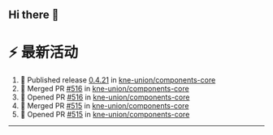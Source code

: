 ## Hi there 👋

<!--

**Here are some ideas to get you started:**

🙋‍♀️ A short introduction - what is your organization all about?
🌈 Contribution guidelines - how can the community get involved?
👩‍💻 Useful resources - where can the community find your docs? Is there anything else the community should know?
🍿 Fun facts - what does your team eat for breakfast?
🧙 Remember, you can do mighty things with the power of [Markdown](https://docs.github.com/github/writing-on-github/getting-started-with-writing-and-formatting-on-github/basic-writing-and-formatting-syntax)
-->


# ⚡ 最新活动

<!--START_SECTION:activity-->
1. 🚀 Published release [0.4.21](https://github.com/kne-union/components-core/releases/tag/0.4.21) in [kne-union/components-core](https://github.com/kne-union/components-core)
2. 🎉 Merged PR [#516](https://github.com/kne-union/components-core/pull/516) in [kne-union/components-core](https://github.com/kne-union/components-core)
3. 💪 Opened PR [#516](https://github.com/kne-union/components-core/pull/516) in [kne-union/components-core](https://github.com/kne-union/components-core)
4. 🎉 Merged PR [#515](https://github.com/kne-union/components-core/pull/515) in [kne-union/components-core](https://github.com/kne-union/components-core)
5. 💪 Opened PR [#515](https://github.com/kne-union/components-core/pull/515) in [kne-union/components-core](https://github.com/kne-union/components-core)
<!--END_SECTION:activity-->

---

